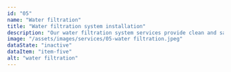 ```yaml
---
id: "05"
name: "Water filtration"
title: "Water filtration system installation"
description: "Our water filtration system services provide clean and safe drinking water for your home or business, ensuring the health and safety of your family or customers."
image: "/assets/images/services/05-water filtration.jpeg"
dataState: "inactive"
dataItem: "item-five"
alt: "water filtration"
---
```


